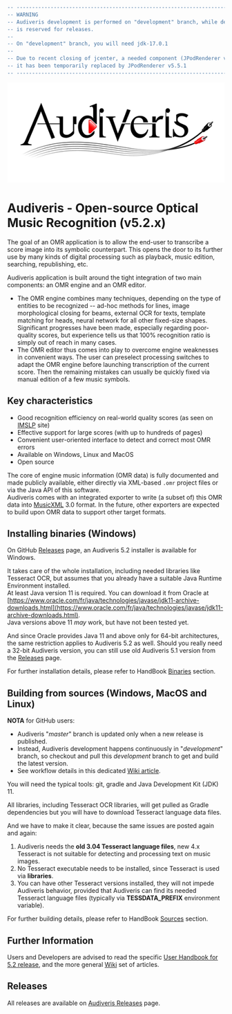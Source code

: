 ```diff
-- -------------------------------------------------------------------------------------------------
-- WARNING
-- Audiveris development is performed on "development" branch, while default "master" branch
-- is reserved for releases.
--
-- On "development" branch, you will need jdk-17.0.1
--
-- Due to recent closing of jcenter, a needed component (JPodRenderer v5.6) is no longer available,
-- it has been temporarily replaced by JPodRenderer v5.5.1
-- -------------------------------------------------------------------------------------------------
```

![](https://github.com/Audiveris/docs/blob/master/images/SplashLogo.png)

# Audiveris - Open-source Optical Music Recognition (v5.2.x)

The goal of an OMR application is to allow the end-user to transcribe a score image into
its symbolic counterpart.
This opens the door to its further use by many kinds of digital processing such as
playback, music edition, searching, republishing, etc.

Audiveris application is built around the tight integration of two main components:
an OMR engine and an OMR editor.
- The OMR engine combines many techniques, depending on the type of entities to be recognized
-- ad-hoc methods for lines, image morphological closing for beams, external OCR for texts,
template matching for heads, neural network for all other fixed-size shapes.   
Significant progresses have been made, especially regarding poor-quality scores,
but experience tells us that 100% recognition ratio is simply out of reach in many cases.
- The OMR editor thus comes into play to overcome engine weaknesses in convenient ways.
The user can preselect processing switches to adapt the OMR engine before launching transcription
of the current score.
Then the remaining mistakes can usually be quickly fixed via manual edition of a few music symbols.

## Key characteristics
* Good recognition efficiency on real-world quality scores (as seen on [IMSLP][imslp] site)
* Effective support for large scores (with up to hundreds of pages)
* Convenient user-oriented interface to detect and correct most OMR errors
* Available on Windows, Linux and MacOS
* Open source

The core of engine music information (OMR data) is fully documented and made publicly available,
either directly via XML-based `.omr` project files or via the Java API of this software.   
Audiveris comes with an integrated exporter to write (a subset of) this OMR data into
[MusicXML][musicxml] 3.0 format.
In the future, other exporters are expected to build upon OMR data to support other target formats.

## Installing binaries (Windows)

On GitHub [Releases][releases] page, an Audiveris 5.2 installer is available for Windows.

It takes care of the whole installation, including needed libraries like Tesseract OCR,
but assumes that you already have a suitable Java Runtime Environment installed.   
At least Java version 11 is required.
You can download it from Oracle at [https://www.oracle.com/fr/java/technologies/javase/jdk11-archive-downloads.html](https://www.oracle.com/fr/java/technologies/javase/jdk11-archive-downloads.html).   
Java versions above 11 *may* work, but have not been tested yet.

And since Oracle provides Java 11 and above only for 64-bit architectures, the same restriction
applies to Audiveris 5.2 as well.
Should you really need a 32-bit Audiveris version, you can still use old Audiveris 5.1 version
from the [Releases][releases] page.

For further installation details, please refer to HandBook [Binaries][binaries] section.

## Building from sources (Windows, MacOS and Linux)

**NOTA** for GitHub users:
- Audiveris "*master*" branch is updated only when a new release is published.
- Instead, Audiveris development happens continuously in "*development*" branch, so checkout and pull
this *development* branch to get and build the latest version.
- See workflow details in this dedicated [Wiki article][workflow].

You will need the typical tools: git, gradle and Java Development Kit (JDK) 11.

All libraries, including Tesseract OCR libraries, will get pulled as Gradle dependencies
but you will have to download Tesseract language data files.  

And we have to make it clear, because the same issues are posted again and again:
1. Audiveris needs the **old 3.04 Tesseract language files**,
new 4.x Tesseract is not suitable for detecting and processing text on music images.
2. No Tesseract executable needs to be installed, since Tesseract is used via **libraries**.
3. You can have other Tesseract versions installed, they will not impede Audiveris behavior,
provided that Audiveris can find its needed Tesseract language files
(typically via **TESSDATA_PREFIX** environment variable).

For further building details, please refer to HandBook [Sources][sources] section.

## Further Information

Users and Developers are advised to read the specific [User Handbook for 5.2 release][handbook],
and the more general [Wiki][audiveris-wiki] set of articles.

## Releases

All releases are available on [Audiveris Releases][releases] page.

[audiveris-wiki]: https://github.com/Audiveris/audiveris/wiki
[workflow]:       https://github.com/Audiveris/audiveris/wiki/Git-Workflow
[audiveris-eg]:   htps://github.com/Audiveris/audiveris-eg
[musicxml]:       http://www.musicxml.com/
[imslp]:          https://imslp.org/
[handbook]:       https://audiveris.github.io/audiveris/_pages/index-5.2/
[binaries]:       https://audiveris.github.io/audiveris/_pages/install/binaries/
[sources]:        https://audiveris.github.io/audiveris/_pages/install/sources/
[releases]:       https://github.com/Audiveris/audiveris/releases
[win-installer]:  https://github.com/Audiveris/audiveris/releases/download/5.2.1/Audiveris_Setup-5.2.1-windows-x86_64.exe
